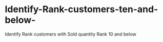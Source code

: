 # Identify-Rank-customers-ten-and-below-
Identify Rank customers with Sold quantity Rank 10 and below
